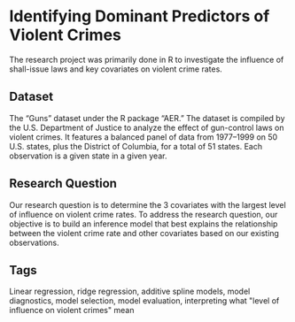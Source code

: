 # Identifying Dominant Predictors of Violent Crimes
The research project was primarily done in R to investigate the influence of shall-issue laws and key covariates on violent crime rates.

## Dataset
The “Guns” dataset under the R package “AER.” The dataset is compiled by the U.S. Department of Justice to analyze the effect of gun-control laws on violent crimes. 
It features a balanced panel of data from 1977–1999 on 50 U.S. states, plus the District of Columbia, for a total of 51 states. Each observation is a given state in a given year. 

## Research Question
Our research question is to determine the 3 covariates with the largest level of influence on violent crime rates. 
To address the research question, our objective is to build an inference model that best explains the relationship between the violent 
crime rate and other covariates based on our existing observations.

## Tags
Linear regression, ridge regression, additive spline models, model diagnostics, model selection, model evaluation, interpreting what "level of influence on violent crimes" mean
